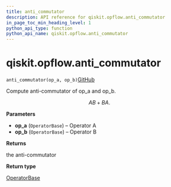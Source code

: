 ```yaml
---
title: anti_commutator
description: API reference for qiskit.opflow.anti_commutator
in_page_toc_min_heading_level: 1
python_api_type: function
python_api_name: qiskit.opflow.anti_commutator
---
```


# qiskit.opflow\.anti\_commutator

<span id="qiskit.opflow.anti_commutator" />

`anti_commutator(op_a, op_b)`[GitHub](https://github.com/qiskit/qiskit/tree/stable/0.17/qiskit/opflow/utils.py "view source code")

Compute anti-commutator of op\_a and op\_b.

$$
AB + BA.
$$

**Parameters**

*   **op\_a** (`OperatorBase`) – Operator A
*   **op\_b** (`OperatorBase`) – Operator B

**Returns**

the anti-commutator

**Return type**

[OperatorBase](qiskit.aqua.operators.OperatorBase "qiskit.aqua.operators.OperatorBase")

